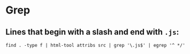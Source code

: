 # Grep

## Lines that begin with a slash and end with `.js`:

```
find . -type f | html-tool attribs src | grep '\.js$' | egrep '^ */'
```